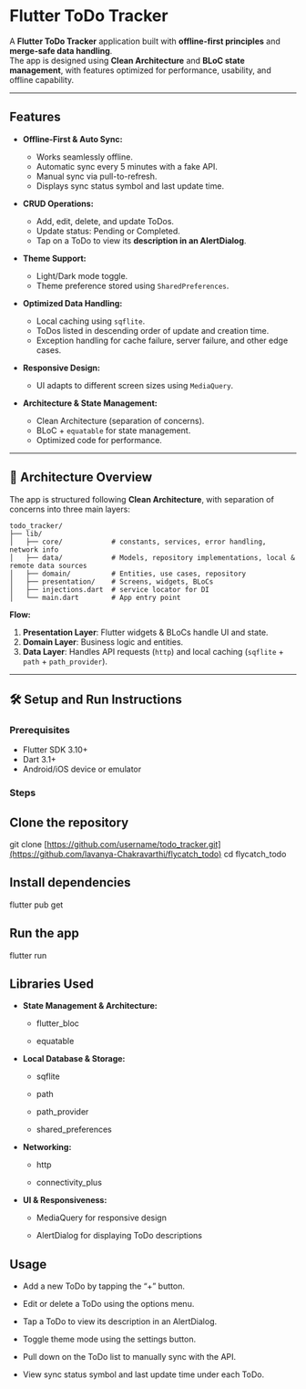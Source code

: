 # Flutter ToDo Tracker

A **Flutter ToDo Tracker** application built with **offline-first principles** and **merge-safe data
handling**.  
The app is designed using **Clean Architecture** and **BLoC state management**, with features
optimized for performance, usability, and offline capability.

---

## Features

- **Offline-First & Auto Sync:**
    - Works seamlessly offline.
    - Automatic sync every 5 minutes with a fake API.
    - Manual sync via pull-to-refresh.
    - Displays sync status symbol and last update time.

- **CRUD Operations:**
    - Add, edit, delete, and update ToDos.
    - Update status: Pending or Completed.
    - Tap on a ToDo to view its **description in an AlertDialog**.

- **Theme Support:**
    - Light/Dark mode toggle.
    - Theme preference stored using `SharedPreferences`.

- **Optimized Data Handling:**
    - Local caching using `sqflite`.
    - ToDos listed in descending order of update and creation time.
    - Exception handling for cache failure, server failure, and other edge cases.

- **Responsive Design:**
    - UI adapts to different screen sizes using `MediaQuery`.

- **Architecture & State Management:**
    - Clean Architecture (separation of concerns).
    - BLoC + `equatable` for state management.
    - Optimized code for performance.

---

## 📂 Architecture Overview

The app is structured following **Clean Architecture**, with separation of concerns into three main
layers:

```text
todo_tracker/
├── lib/
│   ├── core/            # constants, services, error handling, network info
│   ├── data/            # Models, repository implementations, local & remote data sources
│   ├── domain/          # Entities, use cases, repository
│   ├── presentation/    # Screens, widgets, BLoCs
│   ├── injections.dart  # service locator for DI
│   └── main.dart        # App entry point

```


**Flow:**

1. **Presentation Layer**: Flutter widgets & BLoCs handle UI and state.
2. **Domain Layer**: Business logic and entities.
3. **Data Layer**: Handles API requests (`http`) and local
   caching (`sqflite` + `path` + `path_provider`).

---

## 🛠️ Setup and Run Instructions

### Prerequisites

- Flutter SDK 3.10+
- Dart 3.1+
- Android/iOS device or emulator

### Steps

## Clone the repository

git clone [https://github.com/username/todo_tracker.git](https://github.com/lavanya-Chakravarthi/flycatch_todo)
cd flycatch_todo

## Install dependencies

flutter pub get

## Run the app

flutter run

## Libraries Used

- **State Management & Architecture:**

  - flutter_bloc
  
  - equatable

- **Local Database & Storage:**

  - sqflite

  - path

  - path_provider

  - shared_preferences

- **Networking:**

  - http

  - connectivity_plus

- **UI & Responsiveness:**

  - MediaQuery for responsive design

  - AlertDialog for displaying ToDo descriptions

## Usage

- Add a new ToDo by tapping the “+” button.

- Edit or delete a ToDo using the options menu.

- Tap a ToDo to view its description in an AlertDialog.

- Toggle theme mode using the settings button.

- Pull down on the ToDo list to manually sync with the API.

- View sync status symbol and last update time under each ToDo.

